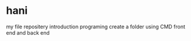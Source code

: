 # hani
my file repositery
introduction programing 
create a folder using CMD
front end and back end
